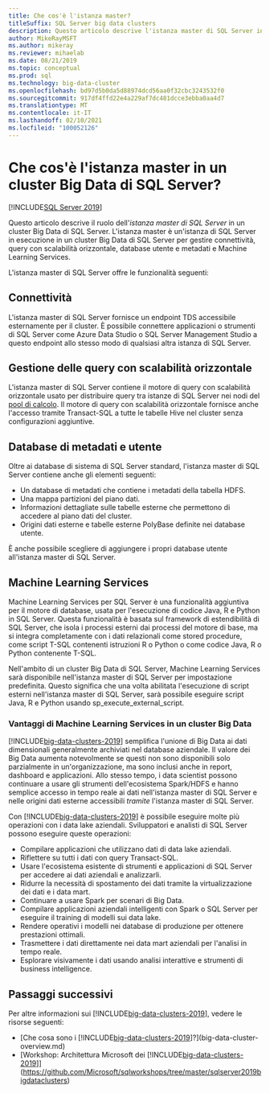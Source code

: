 ```yaml
---
title: Che cos'è l'istanza master?
titleSuffix: SQL Server big data clusters
description: Questo articolo descrive l'istanza master di SQL Server in un cluster Big Data di SQL Server 2019.
author: MikeRayMSFT
ms.author: mikeray
ms.reviewer: mihaelab
ms.date: 08/21/2019
ms.topic: conceptual
ms.prod: sql
ms.technology: big-data-cluster
ms.openlocfilehash: bd97d5b0da5d88974dcd56aa0f32cbc3243532f0
ms.sourcegitcommit: 917df4ffd22e4a229af7dc481dcce3ebba0aa4d7
ms.translationtype: MT
ms.contentlocale: it-IT
ms.lasthandoff: 02/10/2021
ms.locfileid: "100052126"
---
```

# <a name="what-is-the-master-instance-in-a-sql-server-big-data-cluster"></a>Che cos'è l'istanza master in un cluster Big Data di SQL Server?

[!INCLUDE[SQL Server 2019](../includes/applies-to-version/sqlserver2019.md)]

Questo articolo descrive il ruolo dell'*istanza master di SQL Server* in un cluster Big Data di SQL Server. L'istanza master è un'istanza di SQL Server in esecuzione in un cluster Big Data di SQL Server per gestire connettività, query con scalabilità orizzontale, database utente e metadati e Machine Learning Services.

L'istanza master di SQL Server offre le funzionalità seguenti:

## <a name="connectivity"></a>Connettività

L'istanza master di SQL Server fornisce un endpoint TDS accessibile esternamente per il cluster. È possibile connettere applicazioni o strumenti di SQL Server come Azure Data Studio o SQL Server Management Studio a questo endpoint allo stesso modo di qualsiasi altra istanza di SQL Server.

## <a name="scale-out-query-management"></a>Gestione delle query con scalabilità orizzontale

L'istanza master di SQL Server contiene il motore di query con scalabilità orizzontale usato per distribuire query tra istanze di SQL Server nei nodi del [pool di calcolo](concept-compute-pool.md). Il motore di query con scalabilità orizzontale fornisce anche l'accesso tramite Transact-SQL a tutte le tabelle Hive nel cluster senza configurazioni aggiuntive.

## <a name="metadata-and-user-databases"></a>Database di metadati e utente

Oltre ai database di sistema di SQL Server standard, l'istanza master di SQL Server contiene anche gli elementi seguenti:

- Un database di metadati che contiene i metadati della tabella HDFS.
- Una mappa partizioni del piano dati.
- Informazioni dettagliate sulle tabelle esterne che permettono di accedere al piano dati del cluster.
- Origini dati esterne e tabelle esterne PolyBase definite nei database utente.

È anche possibile scegliere di aggiungere i propri database utente all'istanza master di SQL Server.

## <a name="machine-learning-services"></a>Machine Learning Services

Machine Learning Services per SQL Server è una funzionalità aggiuntiva per il motore di database, usata per l'esecuzione di codice Java, R e Python in SQL Server. Questa funzionalità è basata sul framework di estendibilità di SQL Server, che isola i processi esterni dai processi del motore di base, ma si integra completamente con i dati relazionali come stored procedure, come script T-SQL contenenti istruzioni R o Python o come codice Java, R o Python contenente T-SQL.

Nell'ambito di un cluster Big Data di SQL Server, Machine Learning Services sarà disponibile nell'istanza master di SQL Server per impostazione predefinita. Questo significa che una volta abilitata l'esecuzione di script esterni nell'istanza master di SQL Server, sarà possibile eseguire script Java, R e Python usando sp_execute_external_script.

### <a name="advantages-of-machine-learning-services-in-a-big-data-cluster"></a>Vantaggi di Machine Learning Services in un cluster Big Data

[!INCLUDE[big-data-clusters-2019](../includes/ssbigdataclusters-ss-nover.md)] semplifica l'unione di Big Data ai dati dimensionali generalmente archiviati nel database aziendale. Il valore dei Big Data aumenta notevolmente se questi non sono disponibili solo parzialmente in un'organizzazione, ma sono inclusi anche in report, dashboard e applicazioni. Allo stesso tempo, i data scientist possono continuare a usare gli strumenti dell'ecosistema Spark/HDFS e hanno semplice accesso in tempo reale ai dati nell'istanza master di SQL Server e nelle origini dati esterne accessibili _tramite_ l'istanza master di SQL Server.

Con [!INCLUDE[big-data-clusters-2019](../includes/ssbigdataclusters-ss-nover.md)] è possibile eseguire molte più operazioni con i data lake aziendali. Sviluppatori e analisti di SQL Server possono eseguire queste operazioni:

* Compilare applicazioni che utilizzano dati di data lake aziendali.
* Riflettere su tutti i dati con query Transact-SQL.
* Usare l'ecosistema esistente di strumenti e applicazioni di SQL Server per accedere ai dati aziendali e analizzarli.
* Ridurre la necessità di spostamento dei dati tramite la virtualizzazione dei dati e i data mart.
* Continuare a usare Spark per scenari di Big Data.
* Compilare applicazioni aziendali intelligenti con Spark o SQL Server per eseguire il training di modelli sui data lake.
* Rendere operativi i modelli nei database di produzione per ottenere prestazioni ottimali.
* Trasmettere i dati direttamente nei data mart aziendali per l'analisi in tempo reale.
* Esplorare visivamente i dati usando analisi interattive e strumenti di business intelligence.

## <a name="next-steps"></a>Passaggi successivi

Per altre informazioni sui [!INCLUDE[big-data-clusters-2019](../includes/ssbigdataclusters-ss-nover.md)], vedere le risorse seguenti:

- [Che cosa sono i [!INCLUDE[big-data-clusters-2019](../includes/ssbigdataclusters-ver15.md)]?](big-data-cluster-overview.md)
- [Workshop: Architettura Microsoft dei [!INCLUDE[big-data-clusters-2019](../includes/ssbigdataclusters-ss-nover.md)]](https://github.com/Microsoft/sqlworkshops/tree/master/sqlserver2019bigdataclusters)
